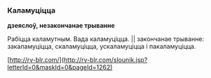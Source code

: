 ### Каламуціцца
**дзеяслоў, незакончанае трыванне**

Рабіцца каламутным. Вада каламуціцца. || закончанае трыванне: закаламуціцца, скаламуціцца, ускаламуціцца і пакаламуціцца.

<a rel="author">[http://rv-blr.com/](http://rv-blr.com/slounik.jsp?letterId=0&maskId=0&pageId=1262)</a>

